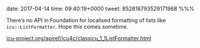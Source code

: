 date: 2017-04-14
time: 09:40:19+0000
tweet: 852818793529171968
%%%

There’s no API in Foundation for localised formatting of lists like `icu::ListFormatter`. Hope this comes sometime.

[icu-project.org/apiref/icu4c/classicu\_1\_1ListFormatter.html](http://icu-project.org/apiref/icu4c/classicu_1_1ListFormatter.html)

